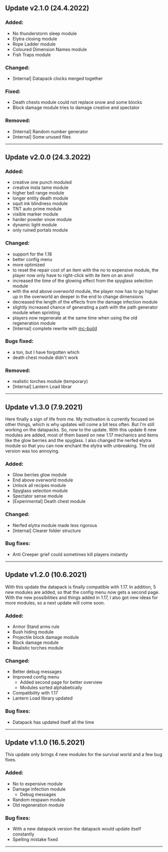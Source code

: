 
## Update v2.1.0 (24.4.2022)

### Added:
 - No thunderstorm sleep module
 - Elytra closing module
 - Rope Ladder module
 - Coloured Dimension Names module
 - Fish Traps module

### Changed:
 - [Internal] Datapack clocks merged together

### Fixed:
 - Death chests module could not replace snow and some blocks
 - Block damage module tries to damage creative and spectator

### Removed:
 - [Internal] Random number generator
 - [Internal] Some unused files

***

## Update v2.0.0 (24.3.2022)

### Added:
  - creative one punch moduled
  - creative insta tame module
  - higher bell range module
  - longer entity death module
  - squit ink blindness module
  - TNT auto prime module
  - visible marker module
  - harder powder snow module
  - dynamic light module
  - only ruined portals module

### Changed:
  - support for the 1.18
  - better config menu
  - more optimized
  - to reset the repair cost of an item with the no to expensive module, the player now only have to right-click with ite item on an anvil
  - increased the time of the glowing effect from the spyglass selection module
  - with the end above overworld module, the player now has to go higher up in the overworld an deeper in the end to change dimensions
  - decreased the length of the effects from the damage infection module 
  - slightly increased chance of generating a path with the path generator module when sprinting
  - players now regenerate at the same time when using the old regeneration module
  - [Internal] complete rewrite with [mc-build](https://github.com/mc-build/mc-build)

### Bugs fixed:
  - a ton, but I have forgotten which
  - death chest module didn't work

### Removed:
  - realistic torches module (temporary)
  - [Internal] Lantern Load librar

***

## Update v1.3.0 (7.9.2021)

Here finally a sign of life from me. My motivation is currently focused on other things, which is why updates will come a bit less often. But I'm still working on the datapacks. So, now to the update.
With this update 6 new modules are added, most of them based on new 1.17 mechanics and items like the glow berries and the spyglass. I also changed the nerfed elytra module so that you can now enchant the elytra with unbreaking. The old version was too annoying. 

### Added:
- Glow berries glow module
- End above overworld module
- Unlock all recipes module
- Spyglass selection module
- Spectator sense module
- [Experimental] Death chest module

### Changed:
- Nerfed elytra module made less rigorous
- [Internal] Clearer folder structure

### Bug fixes:
- Anti Creeper grief could sometimes kill players instantly

***

## Update v1.2.0 (10.6.2021)

With this update the datapack is finally compatible with 1.17. In addition, 5 new modules are added, so that the config menu now gets a second page.
With the new possibilities and things added in 1.17, I also got new ideas for more modules, so a next update will come soon.

### Added:
- Armor Stand arms rule
- Bush hiding module
- Projectile block damage module
- Block damage module
- Realistic torches module

### Changed:
- Better debug messages
- Improved config menu
  - Added second page for better overview
  - Modules sorted alphabetically
- Compatibility with 1.17
- Lantern Load library updated

### Bug fixes:
- Datapack has updated itself all the time

***

## Update v1.1.0 (16.5.2021)

This update only brings 4 new modules for the survival world and a few bug fixes.

### Added:
- No to expensive module
- Damage infection module
    - Debug messages
- Random respawn module
- Old regeneration module

### Bug fixes:
- With a new datapack version the datapack would update itself constantly
- Spelling mistake fixed

***
